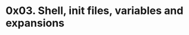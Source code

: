 0x03. Shell, init files, variables and expansions
=================================================
